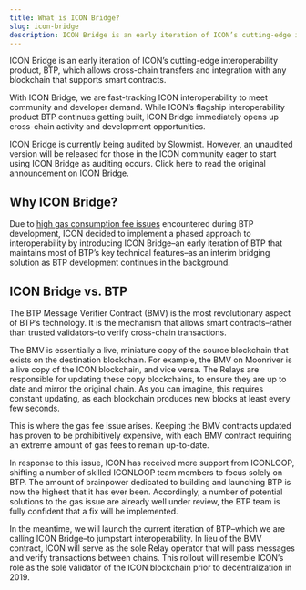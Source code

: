 ```yaml
---
title: What is ICON Bridge?
slug: icon-bridge
description: ICON Bridge is an early iteration of ICON’s cutting-edge interoperability product, BTP, which allows cross-chain transfers and integration with any blockchain that supports smart contracts.
---
```


ICON Bridge is an early iteration of ICON’s cutting-edge interoperability product, BTP, which allows cross-chain transfers and integration with any blockchain that supports smart contracts.

With ICON Bridge, we are fast-tracking ICON interoperability to meet community and developer demand. While ICON’s flagship interoperability product BTP continues getting built, ICON Bridge immediately opens up cross-chain activity and development opportunities.

ICON Bridge is currently being audited by Slowmist. However, an unaudited version will be released for those in the ICON community eager to start using ICON Bridge as auditing occurs. Click here to read the original announcement on ICON Bridge.

## Why ICON Bridge?

Due to [high gas consumption fee issues](/blog/2022/introducing-icon-bridge-f8d3f2d93bf8/) encountered during BTP development, ICON decided to implement a phased approach to interoperability by introducing ICON Bridge–an early iteration of BTP that maintains most of BTP’s key technical features–as an interim bridging solution as BTP development continues in the background.

## ICON Bridge vs. BTP

The BTP Message Verifier Contract (BMV) is the most revolutionary aspect of BTP’s technology. It is the mechanism that allows smart contracts–rather than trusted validators–to verify cross-chain transactions.

The BMV is essentially a live, miniature copy of the source blockchain that exists on the destination blockchain. For example, the BMV on Moonriver is a live copy of the ICON blockchain, and vice versa. The Relays are responsible for updating these copy blockchains, to ensure they are up to date and mirror the original chain. As you can imagine, this requires constant updating, as each blockchain produces new blocks at least every few seconds.

This is where the gas fee issue arises. Keeping the BMV contracts updated has proven to be prohibitively expensive, with each BMV contract requiring an extreme amount of gas fees to remain up-to-date.

In response to this issue, ICON has received more support from ICONLOOP, shifting a number of skilled ICONLOOP team members to focus solely on BTP. The amount of brainpower dedicated to building and launching BTP is now the highest that it has ever been. Accordingly, a number of potential solutions to the gas issue are already well under review, the BTP team is fully confident that a fix will be implemented.

In the meantime, we will launch the current iteration of BTP–which we are calling ICON Bridge–to jumpstart interoperability. In lieu of the BMV contract, ICON will serve as the sole Relay operator that will pass messages and verify transactions between chains. This rollout will resemble ICON’s role as the sole validator of the ICON blockchain prior to decentralization in 2019.
